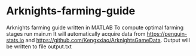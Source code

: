 # Arknights-farming-guide
Arknights farming guide written in MATLAB
To compute optimal farming stages run main.m 
It will automatically acquire data from https://penguin-stats.io and https://github.com/Kengxxiao/ArknightsGameData.
Output will be written to file output.txt
